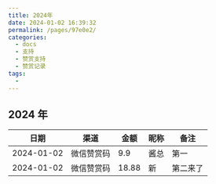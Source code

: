 ```yaml
---
title: 2024年
date: 2024-01-02 16:39:32
permalink: /pages/97e0e2/
categories:
  - docs
  - 支持
  - 赞赏支持
  - 赞赏记录
tags:
  - 
---
```


## 2024 年


| 日期         | 渠道    | 金额    | 昵称 | 备注   |
|------------|-------|-------|----|------|
| 2024-01-02 | 微信赞赏码 | 9.9   | 酱总 | 第一   |
| 2024-01-02 | 微信赞赏码 | 18.88 | 新  | 第二来了 |